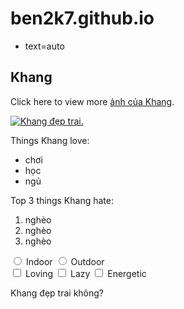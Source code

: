 # ben2k7.github.io
* text=auto
<h2>Khang</h2>
<main>
  <p>Click here to view more <a href="#">ảnh của Khang</a>.</p>

  <a href="#"><img src="https://lh3.googleusercontent.com/0DiWp7dGbWTZvjEBXpXXMecix6irLU870_ul5d-HsXpxMv_PMBY7yS-lYNSMrP-bdsWCaHAs44wAt7N1HlZIyt9_FlQWNaWGn9zbC5UD3wJGczUbpx8sxM8yp9FtzYdTNLHQ7Qm3QtLBjMwQntDgdKkHvW63o_IoGemd6oGeLXsxJUKdg6pPAd9BQegm_Mrvzbwq98MNbRtyejT_av6nn1nNViw3S6QGGzB92BJCzae3u3VEZO2s5zIzkMgBleZenS-WLAnvGhrCT8rY1-ff1KIrV7hhddOzSTsTRrBckAskVHw1qWLze5WEKRH7wdatz95cOGiZrckCzRSA1Bj8qHhTEKJmOOfxmZvYDzFP1FoPzVvrD9xjLjQCZfzQVzmk3HpXKCSf29fI9OUBfVQELDMdeaoZQahzTHqsLJv0myXK535DKQyE_LPhAU1vIB7mmzQRbM07CT9MTTvHFjA1J8C9qwP0EJhHm9824ZI62bVpeWGMK2YWCpnTDCkZohgM0DpM4n60gw9mK8Y5n30HBV40ycwluw80zcS7D4xONehmFluEE1JCb3q0xqL6bwTst1awexvLv_IthCkxzss4ZPSCcNRqF4lRrixQxrDIC4TS-I2mTZbiFeBO1xTVXZA6zaK31mKgDWGcZJPUTPPapunYDHon59X0ldqslyTssHcCzcK6rZjQzeauDP0Tlmvzxjg_uky1N75Cg5u52yx3nYRLq4_oZGxlgw1jgiW_vwJmshqdeEzq5Q8wbZc=w1018-h763-no?authuser=0" alt="Khang đẹp trai."></a>

  <p>Things Khang love:</p>
  <ul>
    <li>chơi</li>
    <li>học</li>
    <li>ngủ</li>
  </ul>
  <p>Top 3 things Khang hate:</p>
  <ol>
    <li>nghèo</li>
    <li>nghèo</li>
    <li>nghèo</li>
  </ol>
  <form action="https://www.freecatphotoapp.com/submit-cat-photo">
    <label for="indoor"><input id="indoor" type="radio" name="indoor-outdoor"> Indoor</label>
    <label for="outdoor"><input id="outdoor" type="radio" name="indoor-outdoor"> Outdoor</label><br>
    <label for="loving"><input id="loving" type="checkbox" name="personality"> Loving</label>
    <label for="lazy"><input id="lazy" type="checkbox" name="personality"> Lazy</label>
    <label for="energetic"><input id="energetic" type="checkbox" name="personality"> Energetic</label><br>
    <p>Khang đẹp trai không?</p>
  
  </form>
</main>
